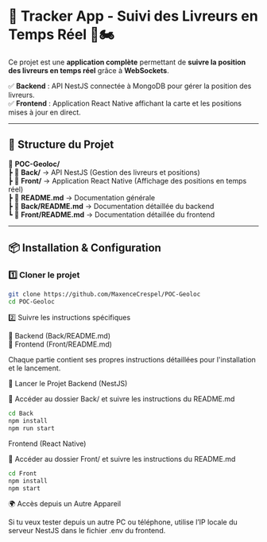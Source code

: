 # 🚀 Tracker App - Suivi des Livreurs en Temps Réel 📡🏍️  

Ce projet est une **application complète** permettant de **suivre la position des livreurs en temps réel** grâce à **WebSockets**.  

✅ **Backend** : API NestJS connectée à MongoDB pour gérer la position des livreurs.  
✅ **Frontend** : Application React Native affichant la carte et les positions mises à jour en direct.  

---

## 📌 Structure du Projet  

📂 **POC-Geoloc/**  
 ┣ 📂 **Back/** → API NestJS (Gestion des livreurs et positions)  
 ┣ 📂 **Front/** → Application React Native (Affichage des positions en temps réel)  
 ┣ 📜 **README.md** → Documentation générale  
 ┣ 📜 **Back/README.md** → Documentation détaillée du backend  
 ┗ 📜 **Front/README.md** → Documentation détaillée du frontend  

---

## 📦 Installation & Configuration  

### **1️⃣ Cloner le projet**
```bash
git clone https://github.com/MaxenceCrespel/POC-Geoloc
cd POC-Geoloc
```
2️⃣ Suivre les instructions spécifiques

📜 Backend (Back/README.md)  
📜 Frontend (Front/README.md)

Chaque partie contient ses propres instructions détaillées pour l'installation et le lancement.  

🚀 Lancer le Projet
Backend (NestJS)

📌 Accéder au dossier Back/ et suivre les instructions du README.md
```bash
cd Back  
npm install  
npm run start
```
Frontend (React Native)

📌 Accéder au dossier Front/ et suivre les instructions du README.md
```bash
cd Front  
npm install  
npm start
```
🌍 Accès depuis un Autre Appareil

Si tu veux tester depuis un autre PC ou téléphone, utilise l’IP locale du serveur NestJS dans le fichier .env du frontend.